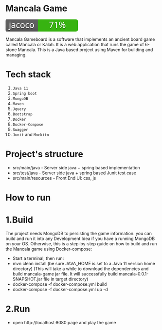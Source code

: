# Mancala Game
<img src="src/main/resources/jacoco.svg" />

Mancala Gameboard is a software that implements an ancient board game called Mancala or Kalah.
It is a web application that runs the game of 6-stone Mancala.
This is a Java based project using Maven for building and managing.

# Tech stack
1. `Java 11`
2. `Spring boot`
3. `MongoDB`
4. `Maven`
5. `Jquery`
6. `Bootstrap`
7. `Docker`
8. `Docker-Compose`
9. `Swagger`
10. `Junit` and `Mockito`

# Project's structure

- src/main/java - Server side java + spring based implementation
- src/test/java - Server side java + spring based Junit test case
- src/main/resources - Front End UI: css, js
 
 # How to run
 
 # 1.Build 
 The project needs MongoDB to persisting the game information. you can build and run it into any Development Idea
 if you have a running MongoDB on your OS. 
 Otherwise, this is a step-by-step guide on how to build and run the Mancala game using Docker-compose:
 
 - Start a terminal, then run:
 - mvn clean install (be sure JAVA_HOME is set to a Java 11 version home directory)
  (This will take a while to download the dependencies and 
 build mancala-game jar file. It will successfully build mancala-0.0.1-SNAPSHOT.jar file in target directory)
 - docker-compose -f docker-compose.yml build
 - docker-compose -f docker-compose.yml up -d

 # 2.Run 
 - open http://localhost:8080 page and play the game
 
 
 
 
 
 

